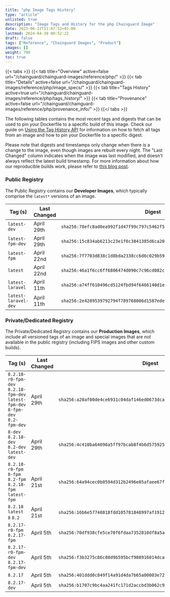 ```yaml
---
title: "php Image Tags History"
type: "article"
unlisted: true
description: "Image Tags and History for the php Chainguard Image"
date: 2023-06-22T11:07:52+02:00
lastmod: 2024-04-30 00:52:22
draft: false
tags: ["Reference", "Chainguard Images", "Product"]
images: []
weight: 700
toc: true
---
```


{{< tabs >}}
{{< tab title="Overview" active=false url="/chainguard/chainguard-images/reference/php/" >}}
{{< tab title="Details" active=false url="/chainguard/chainguard-images/reference/php/image_specs/" >}}
{{< tab title="Tags History" active=true url="/chainguard/chainguard-images/reference/php/tags_history/" >}}
{{< tab title="Provenance" active=false url="/chainguard/chainguard-images/reference/php/provenance_info/" >}}
{{</ tabs >}}

The following tables contains the most recent tags and digests that can be used to pin your Dockerfile to a specific build of this image. Check our guide on [Using the Tag History API](/chainguard/chainguard-images/using-the-tag-history-api/) for information on how to fetch all tags from an image and how to pin your Dockerfile to a specific digest.

Please note that digests and timestamps only change when there is a change to the image, even though images are rebuilt every night. The "Last Changed" column indicates when the image was last modified, and doesn't always reflect the latest build timestamp. For more information about how our reproducible builds work, please refer to [this blog post](https://www.chainguard.dev/unchained/reproducing-chainguards-reproducible-image-builds).

### Public Registry
The Public Registry contains our **Developer Images**, which typically comprise the `latest*` versions of an image.

| Tag (s)               | Last Changed | Digest                                                                    |
|-----------------------|--------------|---------------------------------------------------------------------------|
|  `latest-dev`         | April 29th   | `sha256:78efc8ad0ea992f1d47f99c797c5462f51390b55c8cf3d0ef7529ba40910a8ff` |
|  `latest-fpm-dev`     | April 29th   | `sha256:15c834ab6213c23e1f0c3841385d6ca20fe2f3a4046d3ddb85d280e168d73905` |
|  `latest-fpm`         | April 22nd   | `sha256:7f7703d838c1d8bda2338cc6d6c029b59c4993a98ee507af42e8f44c03c0fcda` |
|  `latest`             | April 22nd   | `sha256:46a1f6cc6ff6806474d090c7c96cd082c72f7f075bd4ada78fe2b59c466a55bc` |
|  `latest-laravel`     | April 11th   | `sha256:a74ff610496cd5124fbd94f6466140d1eba5f08f8baa88770792417906d7cc2b` |
|  `latest-laravel-dev` | April 11th   | `sha256:2e4289539792794f789768006d1587edef7312a82980ded2c71ef4aa342cdf6d` |


### Private/Dedicated Registry
The Private/Dedicated Registry contains our **Production Images**, which include all versioned tags of an image and special images that are not available in the public registry (including FIPS images and other custom builds).

| Tag (s)                                                                          | Last Changed | Digest                                                                    |
|----------------------------------------------------------------------------------|--------------|---------------------------------------------------------------------------|
|  `8.2.18-r0-fpm-dev` `8.2.18-fpm-dev` `latest-fpm-dev` `8-fpm-dev` `8.2-fpm-dev` | April 29th   | `sha256:a20af00de4ce6931c04daf146ed0673dca77f30f170715e90880a547304ad28e` |
|  `8-dev` `8.2.18-dev` `8.2-dev` `latest-dev`                                     | April 29th   | `sha256:4c410ba64096a5ff97bcab8f4b6d575925c3f76a7911a0506c00013dbe1c208f` |
|  `8.2.18-r0-fpm` `8-fpm` `8.2-fpm` `8.2.18-fpm` `latest-fpm`                     | April 21st   | `sha256:64a94cec0b0594d312b2496e05afaee67f4171cb40e92f94d6798bc817166255` |
|  `8.2.18` `latest` `8` `8.2`                                                     | April 21st   | `sha256:16b6e57740818fdd105781848997af191210b4936a93cc2708eed39abdcd6f93` |
|  `8.2.17-r0-fpm` `8.2.17-fpm`                                                    | April 5th    | `sha256:70df938cfe5ce70f6fdaa7352810df8a5a932e83c7d1f7e6577f461ce540de8f` |
|  `8.2.17-r0-fpm-dev` `8.2.17-fpm-dev`                                            | April 5th    | `sha256:f3b3275c86c88d9b595bcf988916014dca7f463ab7acf5284374bf59b760810f` |
|  `8.2.17`                                                                        | April 5th    | `sha256:401ddd0c849f14a91d4da7b65a00003e7200df71b2afbd1c080029e24ae1309b` |
|  `8.2.17-dev`                                                                    | April 5th    | `sha256:b1707c9bc4aa241fc171d2accbd3b062c9f270fa7d35c3390470d1614b1fbebd` |

